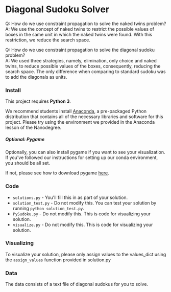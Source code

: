 # Diagonal Sudoku Solver

Q: How do we use constraint propagation to solve the naked twins problem?  
A: We use the concept of naked twins to restrict the possible values of boxes in the same unit in which the naked twins were found. With this restriction, we reduce the search space.

Q: How do we use constraint propagation to solve the diagonal sudoku problem?  
A: We used three strategies, namely, elimination, only choice and naked twins, to reduce possible values of the boxes, consequently, reducing the search space. The only difference when comparing to standard sudoku was to add the diagonals as units.

### Install

This project requires **Python 3**.

We recommend students install [Anaconda](https://www.continuum.io/downloads), a pre-packaged Python distribution that contains all of the necessary libraries and software for this project. 
Please try using the environment we provided in the Anaconda lesson of the Nanodegree.

##### Optional: Pygame

Optionally, you can also install pygame if you want to see your visualization. If you've followed our instructions for setting up our conda environment, you should be all set.

If not, please see how to download pygame [here](http://www.pygame.org/download.shtml).

### Code

* `solutions.py` - You'll fill this in as part of your solution.
* `solution_test.py` - Do not modify this. You can test your solution by running `python solution_test.py`.
* `PySudoku.py` - Do not modify this. This is code for visualizing your solution.
* `visualize.py` - Do not modify this. This is code for visualizing your solution.

### Visualizing

To visualize your solution, please only assign values to the values_dict using the ```assign_values``` function provided in solution.py

### Data

The data consists of a text file of diagonal sudokus for you to solve.
